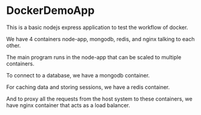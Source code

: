# DockerDemoApp

This is a basic nodejs express application to test the workflow of docker.

We have 4 containers node-app, mongodb, redis, and nginx talking to each other.

The main program runs in the node-app that can be scaled to multiple containers.

To connect to a database, we have a mongodb container.

For caching data and storing sessions, we have a redis container.

And to proxy all the requests from the host system to these containers, we have nginx container that acts as a load balancer.